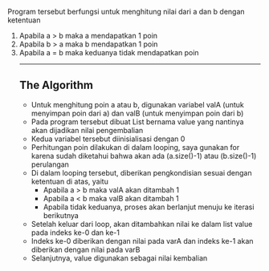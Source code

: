 <p>Program tersebut berfungsi untuk menghitung nilai dari a dan b dengan ketentuan</p>
<ol>
  <li>Apabila a > b maka a mendapatkan 1 poin</li>
  <li>Apabila b > a maka b mendapatkan 1 poin</li>
  <li>Apabila a = b maka keduanya tidak mendapatkan poin</li>
 <hr>
<h2>The Algorithm</h2>
<ul>
  <li>Untuk menghitung poin a atau b, digunakan variabel valA (untuk menyimpan poin dari a) dan valB (untuk menyimpan poin dari b)</li>
  <li>Pada program tersebut dibuat List bernama value yang nantinya akan dijadikan nilai pengembalian</li>
  <li>Kedua variabel tersebut diinisialisasi dengan 0</li>
  <li>Perhitungan poin dilakukan di dalam looping, saya gunakan for karena sudah diketahui bahwa akan ada (a.size()-1) atau (b.size()-1) perulangan</li>
  <li>Di dalam looping tersebut, diberikan pengkondisian sesuai dengan ketentuan di atas, yaitu 
    <ul>
      <li>Apabila a > b maka valA akan ditambah 1</li>
      <li>Apabila a < b maka valB akan ditambah 1</li>
      <li>Apabila tidak keduanya, proses akan berlanjut menuju ke iterasi berikutnya</li>
    </ul>
  </li>
  <li>Setelah keluar dari loop, akan ditambahkan nilai ke dalam list value pada indeks ke-0 dan ke-1</li>
  <li>Indeks ke-0 diberikan dengan nilai pada varA dan indeks ke-1 akan diberikan dengan nilai pada varB</li>
  <li>Selanjutnya, value digunakan sebagai nilai kembalian</li>
</ul>
